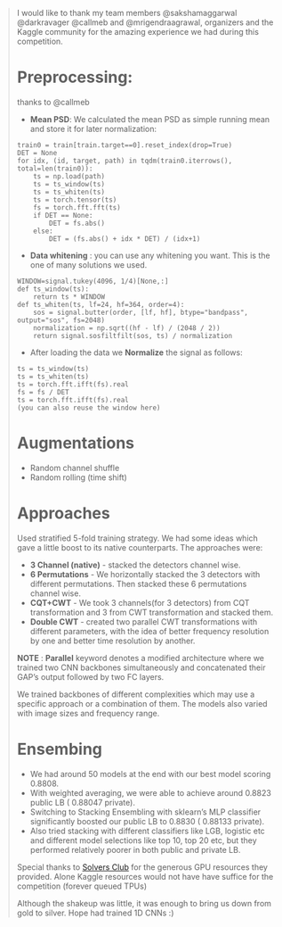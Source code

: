 > I would like to thank my team members @sakshamaggarwal @darkravager @callmeb and @mrigendraagrawal, organizers and the Kaggle community for the amazing experience we had during this competition.
> 
> # Preprocessing: 
> thanks to @callmeb
>  - **Mean PSD**: We calculated the mean PSD as simple running mean and store it for later normalization:
> ```
> train0 = train[train.target==0].reset_index(drop=True)
> DET = None
> for idx, (id, target, path) in tqdm(train0.iterrows(), total=len(train0)):
>     ts = np.load(path)
>     ts = ts_window(ts)
>     ts = ts_whiten(ts)
>     ts = torch.tensor(ts)
>     fs = torch.fft.fft(ts)
>     if DET == None:
>         DET = fs.abs()
>     else:
>         DET = (fs.abs() + idx * DET) / (idx+1)
> ```
>  - **Data whitening** : you can use any whitening you want. This is the one of many solutions we used.
> ```
> WINDOW=signal.tukey(4096, 1/4)[None,:]
> def ts_window(ts):
>     return ts * WINDOW
> def ts_whiten(ts, lf=24, hf=364, order=4):
>     sos = signal.butter(order, [lf, hf], btype="bandpass", output="sos", fs=2048)
>     normalization = np.sqrt((hf - lf) / (2048 / 2))
>     return signal.sosfiltfilt(sos, ts) / normalization
> ```
>  - After loading the data we **Normalize** the signal as follows:
> ```
> ts = ts_window(ts)
> ts = ts_whiten(ts)
> ts = torch.fft.ifft(fs).real
> fs = fs / DET
> ts = torch.fft.ifft(fs).real
> (you can also reuse the window here)
> ```
> # Augmentations
>  - Random channel shuffle
>  - Random rolling (time shift)
> # Approaches
> Used stratified 5-fold training strategy. We had some ideas which gave a little boost to its native counterparts. The approaches were:
>  - **3 Channel (native)** - stacked the detectors channel wise. 
>  - **6 Permutations** -  We horizontally stacked the 3 detectors with different permutations. Then stacked these 6 permutations channel wise.
>  - **CQT+CWT** - We took 3 channels(for 3 detectors) from CQT transformation and 3 from CWT transformation and stacked them.
>  - **Double CWT** - created two parallel CWT transformations with different parameters, with the idea of better frequency resolution by one and better time resolution by another.
> 
> **NOTE** : **Parallel** keyword denotes a modified architecture where we trained two CNN backbones simultaneously and concatenated their GAP’s output followed by two FC layers.
> 
> We trained backbones of different complexities which may use a specific approach or a combination of them. The models also varied with image sizes and frequency range. 
> # Ensembing
>  - We had around 50 models at the end with our best model scoring 0.8808.
>  - With weighted averaging, we were able to achieve around 0.8823 public LB ( 0.88047 private).
>  - Switching to Stacking Ensembling with sklearn’s MLP classifier significantly boosted our public LB to 0.8830 ( 0.88133 private).
>  - Also tried stacking with different classifiers like LGB, logistic etc and different model selections like top 10, top 20 etc, but they performed relatively poorer in both public and private LB.
> 
> Special thanks to [Solvers Club](https://www.solversclub.com/) for the generous GPU resources they provided. Alone Kaggle resources would not have have suffice for the competition (forever queued TPUs)
> 
> Although the shakeup was little, it was enough to bring us down from gold to silver. 
> Hope had trained 1D CNNs :)
